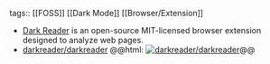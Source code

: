 tags:: [[FOSS]] [[Dark Mode]] [[Browser/Extension]]

- [Dark Reader](https://darkreader.org/) is an open-source MIT-licensed browser extension designed to analyze web pages.
- [darkreader/darkreader](https://github.com/darkreader/darkreader)
  @@html: <a href="https://github.com/darkreader/darkreader/"><img src="https://github-readme-stats-astronomer.vercel.app/api/pin/?username=darkreader&repo=darkreader&theme=tokyonight" alt="darkreader/darkreader"/></a>@@
